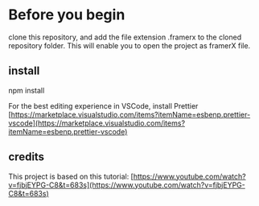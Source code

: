 # Before you begin

 clone this repository, and add the file extension .framerx to the cloned repository folder. This will enable you to open the project as framerX file.

## install

npm install

For the best editing experience in VSCode, install Prettier
[https://marketplace.visualstudio.com/items?itemName=esbenp.prettier-vscode](https://marketplace.visualstudio.com/items?itemName=esbenp.prettier-vscode)

## credits

This project is based on this tutorial:
[https://www.youtube.com/watch?v=fjbjEYPG-C8&t=683s](https://www.youtube.com/watch?v=fjbjEYPG-C8&t=683s)